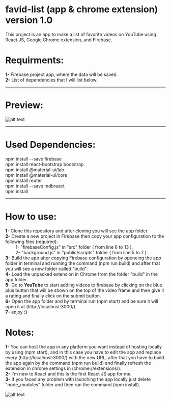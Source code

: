 # favid-list (app & chrome extension) version 1.0
This project is an app to make a list of favorite videos on YouTube using React JS, Google Chrome extension, and Firebase.

# Requirments:
<b>1-</b> Firebase project app, where the data will be saved.<br/>
<b>2-</b> List of dependencies that I will list below.<hr/>

# Preview:
![alt text](preview.gif)<hr/>

# Used Dependencies:
npm install --save firebase<br/>
npm install react-bootstrap bootstrap<br/>
npm install @material-ui/lab<br/>
npm install @material-ui/core<br/>
npm install router<br/>
npm install --save mdbreact<br/>
npm install<hr/>

# How to use:
<b>1-</b> Clone this repository and after cloning you will see the app folder.<br/>
<b>2-</b> Create a new project in Firebase then copy your app configuration to the following files (required):<br/>
    &emsp;&emsp; 1- "firebaseConfig.js" in "src" folder ( from line 6 to 13 ).<br/>
    &emsp;&emsp; 2- "background.js" in "public/scripts" folder ( from line 5 to 7 ).<br/>
<b>3-</b> Build the app after copying Firebase configuration by openeing the app folder in terminal and running the command (npm run build) and after that you will see a new folder called "build".<br/>
<b>4-</b> Load the unpacked extension in Chrome from the folder "build" in the app folder.<br/>
<b>5-</b> Go to <b>YouTube</b> to start adding videos to firebase by clicking on the blue plus button that will be shown on the top of the video frame and then give it a rating and finally click on the submit button.<br/>
<b>6-</b> Open the app folder and by terminal run (npm start) and be sure it will open it at (http://localhost:3000/).<br/>
<b>7-</b> enjoy <b>:)</b><br/>

# Notes:
<b>1-</b> You can host the app in any platform you want instead of hosting locally by using (npm start), and in this case you have to edit the app and replace every (http://localhost:3000/) with the new URL, after that you have to build the app again by the command (npm run build) and finally refresh the extension in chrome settings in (chrome://extensions/).<br/>
<b>2-</b> I'm new to React and this is the first React JS app for me.<br/>
<b>3-</b> If you faced any problem with launching the app locally just delete "node_modules" folder and then run the command (npm install).

![alt text](preview.gif)

